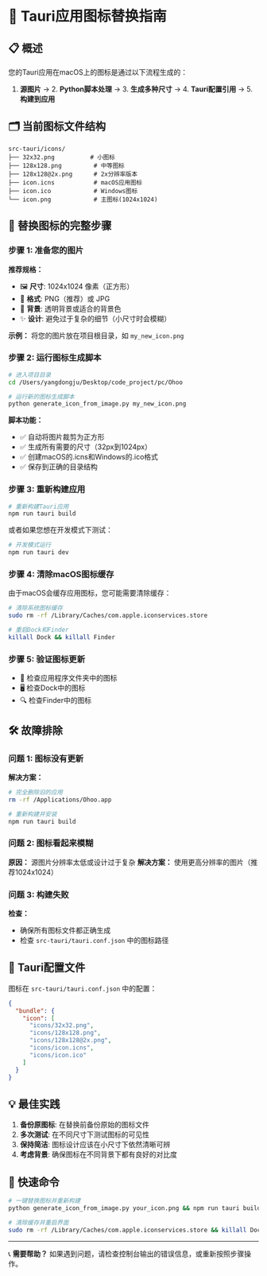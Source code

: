 # 🎨 Tauri应用图标替换指南

## 📋 概述

您的Tauri应用在macOS上的图标是通过以下流程生成的：

1. **源图片** → 2. **Python脚本处理** → 3. **生成多种尺寸** → 4. **Tauri配置引用** → 5. **构建到应用**

## 🗂️ 当前图标文件结构

```
src-tauri/icons/
├── 32x32.png          # 小图标
├── 128x128.png         # 中等图标  
├── 128x128@2x.png      # 2x分辨率版本
├── icon.icns           # macOS应用图标
├── icon.ico            # Windows图标
└── icon.png            # 主图标(1024x1024)
```

## 🔄 替换图标的完整步骤

### 步骤 1: 准备您的图片

**推荐规格：**
- 🖼️ **尺寸**: 1024x1024 像素（正方形）
- 📁 **格式**: PNG（推荐）或 JPG
- 🎨 **背景**: 透明背景或适合的背景色
- ✨ **设计**: 避免过于复杂的细节（小尺寸时会模糊）

**示例：** 将您的图片放在项目根目录，如 `my_new_icon.png`

### 步骤 2: 运行图标生成脚本

```bash
# 进入项目目录
cd /Users/yangdongju/Desktop/code_project/pc/Ohoo

# 运行新的图标生成脚本
python generate_icon_from_image.py my_new_icon.png
```

**脚本功能：**
- ✅ 自动将图片裁剪为正方形
- ✅ 生成所有需要的尺寸（32px到1024px）
- ✅ 创建macOS的.icns和Windows的.ico格式
- ✅ 保存到正确的目录结构

### 步骤 3: 重新构建应用

```bash
# 重新构建Tauri应用
npm run tauri build
```

或者如果您想在开发模式下测试：

```bash
# 开发模式运行
npm run tauri dev
```

### 步骤 4: 清除macOS图标缓存

由于macOS会缓存应用图标，您可能需要清除缓存：

```bash
# 清除系统图标缓存
sudo rm -rf /Library/Caches/com.apple.iconservices.store

# 重启Dock和Finder
killall Dock && killall Finder
```

### 步骤 5: 验证图标更新

- 📱 检查应用程序文件夹中的图标
- 🖥️ 检查Dock中的图标
- 🔍 检查Finder中的图标

## 🛠️ 故障排除

### 问题 1: 图标没有更新
**解决方案：**
```bash
# 完全删除旧的应用
rm -rf /Applications/Ohoo.app

# 重新构建并安装
npm run tauri build
```

### 问题 2: 图标看起来模糊
**原因：** 源图片分辨率太低或设计过于复杂
**解决方案：** 使用更高分辨率的图片（推荐1024x1024）

### 问题 3: 构建失败
**检查：**
- 确保所有图标文件都正确生成
- 检查 `src-tauri/tauri.conf.json` 中的图标路径

## 📝 Tauri配置文件

图标在 `src-tauri/tauri.conf.json` 中的配置：

```json
{
  "bundle": {
    "icon": [
      "icons/32x32.png",
      "icons/128x128.png", 
      "icons/128x128@2x.png",
      "icons/icon.icns",
      "icons/icon.ico"
    ]
  }
}
```

## 💡 最佳实践

1. **备份原图标**: 在替换前备份原始的图标文件
2. **多次测试**: 在不同尺寸下测试图标的可见性
3. **保持简洁**: 图标设计应该在小尺寸下依然清晰可辨
4. **考虑背景**: 确保图标在不同背景下都有良好的对比度

## 🚀 快速命令

```bash
# 一键替换图标并重新构建
python generate_icon_from_image.py your_icon.png && npm run tauri build

# 清除缓存并重启界面
sudo rm -rf /Library/Caches/com.apple.iconservices.store && killall Dock && killall Finder
```

---

📞 **需要帮助？** 如果遇到问题，请检查控制台输出的错误信息，或重新按照步骤操作。